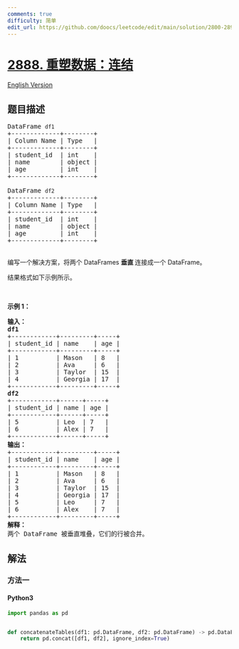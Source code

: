 ```yaml
---
comments: true
difficulty: 简单
edit_url: https://github.com/doocs/leetcode/edit/main/solution/2800-2899/2888.Reshape%20Data%20Concatenate/README.md
---
```


<!-- problem:start -->

# [2888. 重塑数据：连结](https://leetcode.cn/problems/reshape-data-concatenate)

[English Version](/solution/2800-2899/2888.Reshape%20Data%20Concatenate/README_EN.md)

## 题目描述

<!-- description:start -->

<pre>
DataFrame <code>df1</code>
+-------------+--------+
| Column Name | Type   |
+-------------+--------+
| student_id  | int    |
| name        | object |
| age         | int    |
+-------------+--------+

DataFrame <code>df2</code>
+-------------+--------+
| Column Name | Type   |
+-------------+--------+
| student_id  | int    |
| name        | object |
| age         | int    |
+-------------+--------+

</pre>

<p>编写一个解决方案，将两个&nbsp;DataFrames <b>垂直 </b>连接成一个&nbsp;DataFrame。</p>

<p>结果格式如下示例所示。</p>

<p>&nbsp;</p>

<p><strong class="example">示例 1：</strong></p>

<pre>
<strong>输入：
df1</strong>
+------------+---------+-----+
| student_id | name    | age |
+------------+---------+-----+
| 1          | Mason   | 8   |
| 2          | Ava     | 6   |
| 3          | Taylor  | 15  |
| 4          | Georgia | 17  |
+------------+---------+-----+
<strong>df2
</strong>+------------+------+-----+
| student_id | name | age |
+------------+------+-----+
| 5          | Leo  | 7   |
| 6          | Alex | 7   |
+------------+------+-----+
<b>输出：</b>
+------------+---------+-----+
| student_id | name    | age |
+------------+---------+-----+
| 1          | Mason   | 8   |
| 2          | Ava     | 6   |
| 3          | Taylor  | 15  |
| 4          | Georgia | 17  |
| 5          | Leo     | 7   |
| 6          | Alex    | 7   |
+------------+---------+-----+
<strong>解释：
</strong>两个 DataFrame 被垂直堆叠，它们的行被合并。</pre>

<!-- description:end -->

## 解法

<!-- solution:start -->

### 方法一

<!-- tabs:start -->

#### Python3

```python
import pandas as pd


def concatenateTables(df1: pd.DataFrame, df2: pd.DataFrame) -> pd.DataFrame:
    return pd.concat([df1, df2], ignore_index=True)
```

<!-- tabs:end -->

<!-- solution:end -->

<!-- problem:end -->
